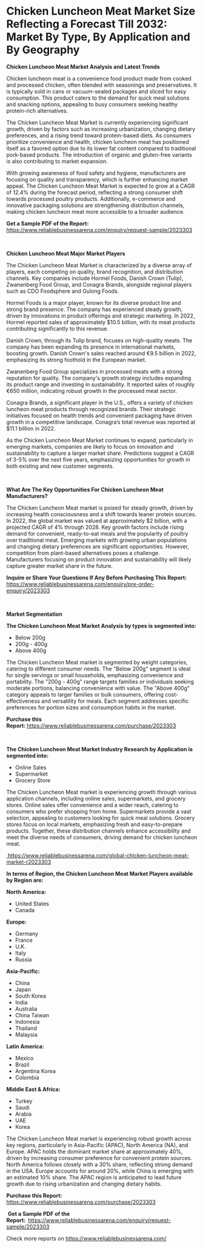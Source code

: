 <p><h1>Chicken Luncheon Meat Market Size Reflecting a Forecast Till 2032: Market By Type, By Application and By Geography</h1></p><p><strong>Chicken Luncheon Meat Market Analysis and Latest Trends</strong></p>
<p><p>Chicken luncheon meat is a convenience food product made from cooked and processed chicken, often blended with seasonings and preservatives. It is typically sold in cans or vacuum-sealed packages and sliced for easy consumption. This product caters to the demand for quick meal solutions and snacking options, appealing to busy consumers seeking healthy protein-rich alternatives.</p><p>The Chicken Luncheon Meat Market is currently experiencing significant growth, driven by factors such as increasing urbanization, changing dietary preferences, and a rising trend toward protein-based diets. As consumers prioritize convenience and health, chicken luncheon meat has positioned itself as a favored option due to its lower fat content compared to traditional pork-based products. The introduction of organic and gluten-free variants is also contributing to market expansion.</p><p>With growing awareness of food safety and hygiene, manufacturers are focusing on quality and transparency, which is further enhancing market appeal. The Chicken Luncheon Meat Market is expected to grow at a CAGR of 12.4% during the forecast period, reflecting a strong consumer shift towards processed poultry products. Additionally, e-commerce and innovative packaging solutions are strengthening distribution channels, making chicken luncheon meat more accessible to a broader audience.</p></p>
<p><strong>Get a Sample PDF of the Report:&nbsp;</strong> <a href="https://www.reliablebusinessarena.com/enquiry/request-sample/2023303?utm_campaign=2136&utm_medium=2&utm_source=Github&utm_content=ia&utm_term=07042025&utm_id=chicken-luncheon-meat">https://www.reliablebusinessarena.com/enquiry/request-sample/2023303</a></p>
<p>&nbsp;</p>
<p><strong>Chicken Luncheon Meat Major Market Players</strong></p>
<p><p>The Chicken Luncheon Meat Market is characterized by a diverse array of players, each competing on quality, brand recognition, and distribution channels. Key companies include Hormel Foods, Danish Crown (Tulip), Zwanenberg Food Group, and Conagra Brands, alongside regional players such as CDO Foodsphere and Gulong Foods.</p><p>Hormel Foods is a major player, known for its diverse product line and strong brand presence. The company has experienced steady growth, driven by innovations in product offerings and strategic marketing. In 2022, Hormel reported sales of approximately $10.5 billion, with its meat products contributing significantly to this revenue.</p><p>Danish Crown, through its Tulip brand, focuses on high-quality meats. The company has been expanding its presence in international markets, boosting growth. Danish Crown's sales reached around €9.5 billion in 2022, emphasizing its strong foothold in the European market.</p><p>Zwanenberg Food Group specializes in processed meats with a strong reputation for quality. The company's growth strategy includes expanding its product range and investing in sustainability. It reported sales of roughly €650 million, indicating robust growth in the processed meat sector.</p><p>Conagra Brands, a significant player in the U.S., offers a variety of chicken luncheon meat products through recognized brands. Their strategic initiatives focused on health trends and convenient packaging have driven growth in a competitive landscape. Conagra’s total revenue was reported at $11.1 billion in 2022.</p><p>As the Chicken Luncheon Meat Market continues to expand, particularly in emerging markets, companies are likely to focus on innovation and sustainability to capture a larger market share. Predictions suggest a CAGR of 3-5% over the next five years, emphasizing opportunities for growth in both existing and new customer segments.</p></p>
<p>&nbsp;</p>
<p><strong>What Are The Key Opportunities For Chicken Luncheon Meat Manufacturers?</strong></p>
<p><p>The Chicken Luncheon Meat market is poised for steady growth, driven by increasing health consciousness and a shift towards leaner protein sources. In 2022, the global market was valued at approximately $2 billion, with a projected CAGR of 4% through 2028. Key growth factors include rising demand for convenient, ready-to-eat meals and the popularity of poultry over traditional meat. Emerging markets with growing urban populations and changing dietary preferences are significant opportunities. However, competition from plant-based alternatives poses a challenge. Manufacturers focusing on product innovation and sustainability will likely capture greater market share in the future.</p></p>
<p><strong>Inquire or Share Your Questions If Any Before Purchasing This Report:</strong> <a href="https://www.reliablebusinessarena.com/enquiry/pre-order-enquiry/2023303?utm_campaign=2136&utm_medium=2&utm_source=Github&utm_content=ia&utm_term=07042025&utm_id=chicken-luncheon-meat">https://www.reliablebusinessarena.com/enquiry/pre-order-enquiry/2023303</a></p>
<p>&nbsp;</p>
<p><strong>Market Segmentation</strong></p>
<p><strong>The Chicken Luncheon Meat Market Analysis by types is segmented into:</strong></p>
<p><ul><li>Below 200g</li><li>200g - 400g</li><li>Above 400g</li></ul></p>
<p><p>The Chicken Luncheon Meat market is segmented by weight categories, catering to different consumer needs. The "Below 200g" segment is ideal for single servings or small households, emphasizing convenience and portability. The "200g - 400g" range targets families or individuals seeking moderate portions, balancing convenience with value. The "Above 400g" category appeals to larger families or bulk consumers, offering cost-effectiveness and versatility for meals. Each segment addresses specific preferences for portion sizes and consumption habits in the market.</p></p>
<p><strong>Purchase this Report:&nbsp;</strong><a href="https://www.reliablebusinessarena.com/purchase/2023303?utm_campaign=2136&utm_medium=2&utm_source=Github&utm_content=ia&utm_term=07042025&utm_id=chicken-luncheon-meat">https://www.reliablebusinessarena.com/purchase/2023303</a></p>
<p>&nbsp;</p>
<p><strong>The Chicken Luncheon Meat Market Industry Research by Application is segmented into:</strong></p>
<p><ul><li>Online Sales</li><li>Supermarket</li><li>Grocery Store</li></ul></p>
<p><p>The Chicken Luncheon Meat market is experiencing growth through various application channels, including online sales, supermarkets, and grocery stores. Online sales offer convenience and a wider reach, catering to consumers who prefer shopping from home. Supermarkets provide a vast selection, appealing to customers looking for quick meal solutions. Grocery stores focus on local markets, emphasizing fresh and easy-to-prepare products. Together, these distribution channels enhance accessibility and meet the diverse needs of consumers, driving demand for chicken luncheon meat.</p></p>
<p><a href="https://www.reliablebusinessarena.com/global-chicken-luncheon-meat-market-r2023303?utm_campaign=2136&utm_medium=2&utm_source=Github&utm_content=ia&utm_term=07042025&utm_id=chicken-luncheon-meat">&nbsp;https://www.reliablebusinessarena.com/global-chicken-luncheon-meat-market-r2023303</a></p>
<p><strong>In terms of Region, the Chicken Luncheon Meat Market Players available by Region are:</strong></p>
<p>
    <p> <strong> North America: </strong>
        <ul>
            <li>United States</li>
            <li>Canada</li>
        </ul>
        </p> 
    <p> <strong> Europe: </strong>
        <ul>
            <li>Germany</li>
            <li>France</li>
            <li>U.K.</li>
            <li>Italy</li>
            <li>Russia</li>
        </ul>
        </p> 
    <p> <strong> Asia-Pacific: </strong>
        <ul>
            <li>China</li>
            <li>Japan</li>
            <li>South Korea</li>
            <li>India</li>
            <li>Australia</li>
            <li>China Taiwan</li>
            <li>Indonesia</li>
            <li>Thailand</li>
            <li>Malaysia</li>
        </ul>
        </p> 
    <p> <strong> Latin America: </strong>
        <ul>
            <li>Mexico</li>
            <li>Brazil</li>
            <li>Argentina Korea</li>
            <li>Colombia</li>
        </ul>
        </p> 
    <p> <strong> Middle East & Africa: </strong>
        <ul>
            <li>Turkey</li>
            <li>Saudi</li>
            <li>Arabia</li>
            <li>UAE</li>
            <li>Korea</li>
        </ul>
    </p>
    </p>
<p><p>The Chicken Luncheon Meat market is experiencing robust growth across key regions, particularly in Asia-Pacific (APAC), North America (NA), and Europe. APAC holds the dominant market share at approximately 40%, driven by increasing consumer preference for convenient protein sources. North America follows closely with a 30% share, reflecting strong demand in the USA. Europe accounts for around 20%, while China is emerging with an estimated 10% share. The APAC region is anticipated to lead future growth due to rising urbanization and changing dietary habits.</p></p>
<p><strong>Purchase this Report: </strong><a href="https://www.reliablebusinessarena.com/purchase/2023303?utm_campaign=2136&utm_medium=2&utm_source=Github&utm_content=ia&utm_term=07042025&utm_id=chicken-luncheon-meat">https://www.reliablebusinessarena.com/purchase/2023303</a></p>
<p>&nbsp;<strong>Get a Sample PDF of the Report:&nbsp;&nbsp;</strong><a href="https://www.reliablebusinessarena.com/enquiry/request-sample/2023303?utm_campaign=2136&utm_medium=2&utm_source=Github&utm_content=ia&utm_term=07042025&utm_id=chicken-luncheon-meat">https://www.reliablebusinessarena.com/enquiry/request-sample/2023303</a></p>
<p><strong></strong></p>
<p>Check more reports on <a href="https://www.reliablebusinessarena.com/?utm_campaign=2136&utm_medium=2&utm_source=Github&utm_content=ia&utm_term=07042025&utm_id=chicken-luncheon-meat">https://www.reliablebusinessarena.com/</a></p>
